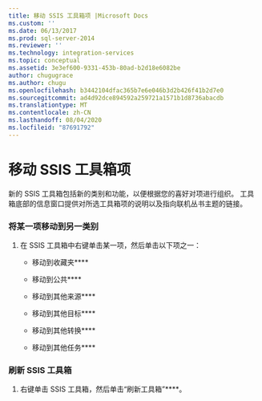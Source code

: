 ```yaml
---
title: 移动 SSIS 工具箱项 |Microsoft Docs
ms.custom: ''
ms.date: 06/13/2017
ms.prod: sql-server-2014
ms.reviewer: ''
ms.technology: integration-services
ms.topic: conceptual
ms.assetid: 3e3ef600-9331-453b-80ad-b2d18e6082be
author: chugugrace
ms.author: chugu
ms.openlocfilehash: b3442104dfac365b7e6e046b3d2b426f41b2d7e0
ms.sourcegitcommit: ad4d92dce894592a259721a1571b1d8736abacdb
ms.translationtype: MT
ms.contentlocale: zh-CN
ms.lasthandoff: 08/04/2020
ms.locfileid: "87691792"
---
```

# <a name="move-ssis-toolbox-items"></a>移动 SSIS 工具箱项
  新的 SSIS 工具箱包括新的类别和功能，以便根据您的喜好对项进行组织。 工具箱底部的信息窗口提供对所选工具箱项的说明以及指向联机丛书主题的链接。  
  
### <a name="to-move-an-item-to-another-category"></a>将某一项移动到另一类别  
  
1.  在 SSIS 工具箱中右键单击某一项，然后单击以下项之一：  
  
    -   移动到收藏夹****  
  
    -   移动到公共****  
  
    -   移动到其他来源****  
  
    -   移动到其他目标****  
  
    -   移动到其他转换****  
  
    -   移动到其他任务****  
  
### <a name="to-refresh-the-ssis-toolbox"></a>刷新 SSIS 工具箱  
  
1.  右键单击 SSIS 工具箱，然后单击“刷新工具箱”****。  
  
  
